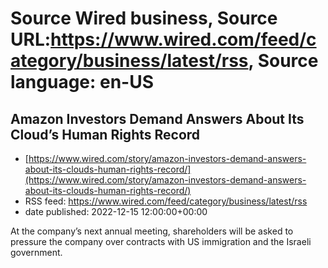 # Source Wired business, Source URL:https://www.wired.com/feed/category/business/latest/rss, Source language: en-US

## Amazon Investors Demand Answers About Its Cloud’s Human Rights Record
 - [https://www.wired.com/story/amazon-investors-demand-answers-about-its-clouds-human-rights-record/](https://www.wired.com/story/amazon-investors-demand-answers-about-its-clouds-human-rights-record/)
 - RSS feed: https://www.wired.com/feed/category/business/latest/rss
 - date published: 2022-12-15 12:00:00+00:00

At the company’s next annual meeting, shareholders will be asked to pressure the company over contracts with US immigration and the Israeli government.
